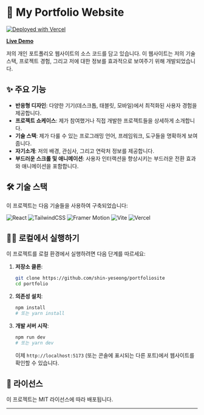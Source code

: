 # 🚀 My Portfolio Website

[![Deployed with Vercel](https://vercel.com/button)](https://vercel.com/yeseongshins-projects/portfolio)

**[Live Demo](https://yeseong.vercel.app)**

저의 개인 포트폴리오 웹사이트의 소스 코드를 담고 있습니다. 이 웹사이트는 저의 기술 스택, 프로젝트 경험, 그리고 저에 대한 정보를 효과적으로 보여주기 위해 개발되었습니다.

## ✨ 주요 기능

*   **반응형 디자인**: 다양한 기기(데스크톱, 태블릿, 모바일)에서 최적화된 사용자 경험을 제공합니다.
*   **프로젝트 쇼케이스**: 제가 참여했거나 직접 개발한 프로젝트들을 상세하게 소개합니다.
*   **기술 스택**: 제가 다룰 수 있는 프로그래밍 언어, 프레임워크, 도구들을 명확하게 보여줍니다.
*   **자기소개**: 저의 배경, 관심사, 그리고 연락처 정보를 제공합니다.
*   **부드러운 스크롤 및 애니메이션**: 사용자 인터랙션을 향상시키는 부드러운 전환 효과와 애니메이션을 포함합니다.

## 🛠️ 기술 스택

이 프로젝트는 다음 기술들을 사용하여 구축되었습니다:

![React](https://img.shields.io/badge/react-%2320232a.svg?style=for-the-badge&logo=react&logoColor=%2361DAFB)
![TailwindCSS](https://img.shields.io/badge/tailwindcss-%2338B2AC.svg?style=for-the-badge&logo=tailwind-css&logoColor=white)
![Framer Motion](https://img.shields.io/badge/Framer%20Motion-0055FF?style=for-the-badge&logo=framer&logoColor=white)
![Vite](https://img.shields.io/badge/vite-%23646CFF.svg?style=for-the-badge&logo=vite&logoColor=white)
![Vercel](https://img.shields.io/badge/Vercel-000000?style=for-the-badge&logo=vercel&logoColor=white)


## 🏃‍♂️ 로컬에서 실행하기

이 프로젝트를 로컬 환경에서 실행하려면 다음 단계를 따르세요:

1.  **저장소 클론**:
    ```bash
    git clone https://github.com/shin-yeseong/portfoliosite
    cd portfolio
    ```
2.  **의존성 설치**:
    ```bash
    npm install
    # 또는 yarn install
    ```

3.  **개발 서버 시작**:
    ```bash
    npm run dev
    # 또는 yarn dev
    ```

    이제 `http://localhost:5173` (또는 콘솔에 표시되는 다른 포트)에서 웹사이트를 확인할 수 있습니다.

## 📄 라이선스

이 프로젝트는 MIT 라이선스에 따라 배포됩니다.

---
